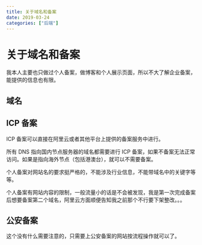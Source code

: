 ```yaml
---
title: 关于域名和备案
date: 2019-03-24
categories: ["后端"]
---
```


# 关于域名和备案

我本人主要也只做过个人备案，做博客和个人展示页面，所以不大了解企业备案，能提供的信息也有限。

## 域名

## ICP 备案

ICP 备案可以直接在阿里云或者其他平台上提供的备案服务中进行。

所有 DNS 指向国内节点服务器的域名都需要进行 ICP 备案，如果不备案无法正常访问。如果是指向海外节点（包括港澳台），就可以不需要备案。

个人备案对网站名的要求挺严格的，不能涉及行业信息，不能带域名中的关键字等等。

个人备案有网站内容的限制，一般流量小的话是不会被发现，我是第一次完成备案后想要备案第二个域名，阿里云方面顺便告知我之前那个不行要下架整改。。。

## 公安备案

这个没有什么需要注意的，只需要上公安备案的网站按流程操作就可以了。
